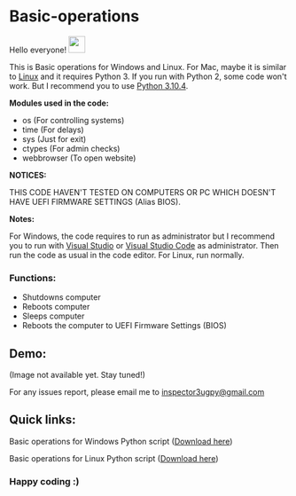 # Basic-operations

Hello everyone! <img src="https://raw.githubusercontent.com/MartinHeinz/MartinHeinz/master/wave.gif" width="30px">

This is Basic operations for Windows and Linux. For Mac, maybe it is similar to [Linux](https://github.com/Inspector3ug/Basic-operations/blob/main/basic_operations_for_linux.py) and it requires Python 3. If you run with Python 2, some code won't work. But I recommend you to use [Python 3.10.4](https://www.python.org/downloads/release/python-3104/).

**Modules used in the code:**
- os (For controlling systems)
- time (For delays)
- sys (Just for exit)
- ctypes (For admin checks)
- webbrowser (To open website)

**NOTICES:**

THIS CODE HAVEN'T TESTED ON COMPUTERS OR PC WHICH DOESN'T HAVE UEFI FIRMWARE SETTINGS (Alias BIOS). 

**Notes:**

For Windows, the code requires to run as administrator but I recommend you to run with [Visual Studio](https://visualstudio.microsoft.com/) or [Visual Studio Code](https://code.visualstudio.com/) as administrator. Then run the code as usual in the code editor. For Linux, run normally. 

### Functions:
- Shutdowns computer
- Reboots computer
- Sleeps computer
- Reboots the computer to UEFI Firmware Settings (BIOS)
 
 ## Demo:
(Image not available yet. Stay tuned!)

For any issues report, please email me to inspector3ugpy@gmail.com

## Quick links:
Basic operations for Windows Python script ([Download here](https://github.com/Inspector3ug/Basic-operations/blob/main/basic_operations_for_DOS.py))

Basic operations for Linux Python script ([Download here](https://github.com/Inspector3ug/Basic-operations/blob/main/basic_operations_for_linux.py))

### Happy coding :)
